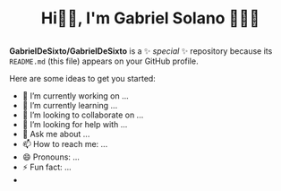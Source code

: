 

<div align="center">
  <h1 align="center" >Hi👋🏼, I'm Gabriel Solano 👨🏽‍💻 </h1>
  <img src="https://media.giphy.com/media/qgQUggAC3Pfv687qPC/giphy.gif" alt="">
  
</div>



**GabrielDeSixto/GabrielDeSixto** is a ✨ _special_ ✨ repository because its `README.md` (this file) appears on your GitHub profile.

Here are some ideas to get you started:

- 🔭 I’m currently working on ...
- 🌱 I’m currently learning ...
- 👯 I’m looking to collaborate on ...
- 🤔 I’m looking for help with ...
- 💬 Ask me about ...
- 📫 How to reach me: ...
- 😄 Pronouns: ...
- ⚡ Fun fact: ...
-
